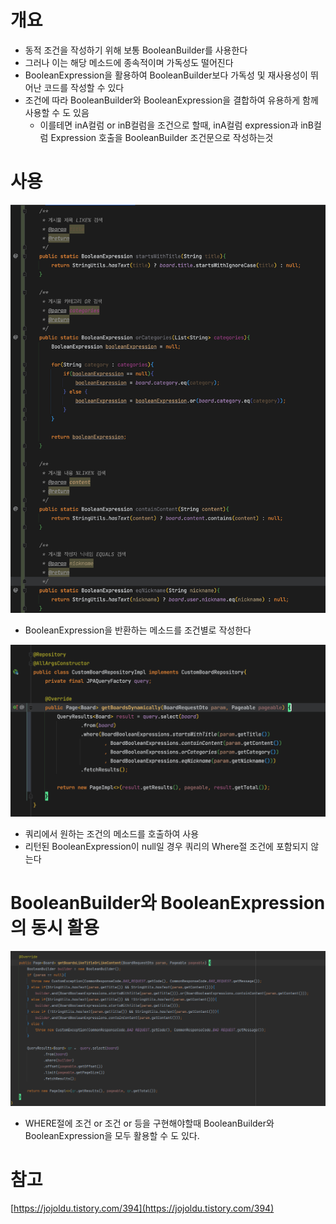 # 개요

- 동적 조건을 작성하기 위해 보통 BooleanBuilder를 사용한다
- 그러나 이는 해당 메소드에 종속적이며 가독성도 떨어진다
- BooleanExpression을 활용하여 BooleanBuilder보다 가독성 및 재사용성이 뛰어난 코드를 작성할 수 있다
- 조건에 따라 BooleanBuilder와 BooleanExpression을 결합하여 유용하게 함께 사용할 수 도 있음
    - 이를테면 inA컬럼 or inB컬럼을 조건으로 할때, inA컬럼 expression과 inB컬럼 Expression 호출을 BooleanBuilder 조건문으로 작성하는것 

# 사용

![img.png](img.png)

- BooleanExpression을 반환하는 메소드를 조건별로 작성한다

![img_1.png](img_1.png)

- 쿼리에서 원하는 조건의 메소드를 호출하여 사용
- 리턴된 BooleanExpression이 null일 경우 쿼리의 Where절 조건에 포함되지 않는다

# BooleanBuilder와 BooleanExpression의 동시 활용

![img_2.png](img_2.png)

- WHERE절에 조건 or 조건 or 등을 구현해야할때 BooleanBuilder와 BooleanExpression을 모두 활용할 수 도 있다. 

# 참고

[https://jojoldu.tistory.com/394](https://jojoldu.tistory.com/394)
